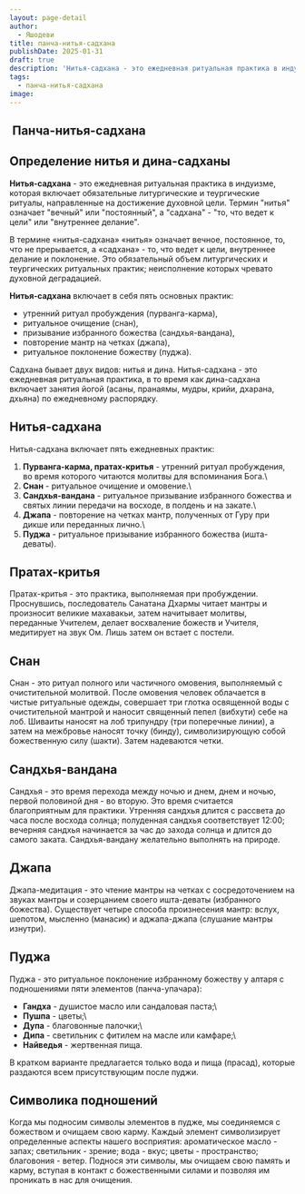 ```yaml
---
layout: page-detail
author:
  - Яшодеви
title: панча-нитья-садхана
publishDate: 2025-01-31
draft: true
description: 'Нитья-садхана - это ежедневная ритуальная практика в индуизме, которая включает обязательные литургические и теургические ритуалы, направленные на достижение духовной цели. Термин "нитья" означает "вечный" или "постоянный", а "садхана" - "то, что ведет к цели" или "внутреннее делание". Нитья-садхана включает в себя пять основных практик: утренний ритуал пробуждения (пурванга-карма), ритуальное очищение (снан), призывание избранного божества (сандхья-вандана), повторение мантр на четках (джапа) и ритуальное поклонение божеству (пуджа)'
tags:
  - панча-нитья-садхана
image:
---
```

##  Панча-нитья-садхана

## Определение нитья и дина-садханы

**Нитья-садхана** - это ежедневная ритуальная практика в индуизме, которая включает обязательные литургические и теургические ритуалы, направленные на достижение духовной цели. Термин "нитья" означает "вечный" или "постоянный", а "садхана" - "то, что ведет к цели" или "внутреннее делание". 

В термине «нитья-садхана» «нитья» означает вечное, постоянное, то, что не прерывается, а «садхана» - то, что ведет к цели, внутреннее делание и поклонение. Это обязательный объем литургических и теургических ритуальных практик; неисполнение которых чревато духовной деградацией.

**Нитья-садхана** включает в себя пять основных практик: 
- утренний ритуал пробуждения (пурванга-карма),
- ритуальное очищение (снан), 
- призывание избранного божества (сандхья-вандана), 
- повторение мантр на четках (джапа),
- ритуальное поклонение божеству (пуджа).

Садхана бывает двух видов: нитья и дина. Нитья-садхана - это ежедневная ритуальная практика, в то время как дина-садхана включает занятия йогой (асаны, пранаямы, мудры, крийи, дхарана, дхьяна) по ежедневному распорядку. 

## Нитья-садхана

Нитья-садхана включает пять ежедневных практик:

1. **Пурванга-карма, пратах-критья** - утренний ритуал пробуждения, во время которого читаются молитвы для вспоминания Бога.\
2. **Снан** - ритуальное очищение и омовение.\
3. **Сандхья-вандана** - ритуальное призывание избранного божества и святых линии передачи на восходе, в полдень и на закате.\
4. **Джапа** - повторение на четках мантр, полученных от Гуру при дикше или переданных лично.\
5. **Пуджа** - ритуальное призывание избранного божества (ишта-деваты).

## Пратах-критья

Пратах-критья - это практика, выполняемая при пробуждении. Проснувшись, последователь Санатана Дхармы читает мантры и произносит великие махавакьи, затем начитывает молитвы, переданные Учителем, делает восхваление божеств и Учителя, медитирует на звук Ом. Лишь затем он встает с постели.

## Снан

Снан - это ритуал полного или частичного омовения, выполняемый с очистительной молитвой. После омовения человек облачается в чистые ритуальные одежды, совершает три глотка освященной воды с очистительной мантрой и наносит священный пепел (вибхути) себе на лоб. Шиваиты наносят на лоб трипундру (три поперечные линии), а затем на межбровье наносят точку (бинду), символизирующую собой божественную силу (шакти). Затем надеваются четки.

## Сандхья-вандана

Сандхья - это время перехода между ночью и днем, днем и ночью, первой половиной дня - во вторую. Это время считается благоприятным для практики. Утренняя сандхья длится с рассвета до часа после восхода солнца; полуденная сандхья соответствует 12:00; вечерняя сандхья начинается за час до захода солнца и длится до самого заката. Сандхья-вандану желательно выполнять на природе.

## Джапа

Джапа-медитация - это чтение мантры на четках с сосредоточением на звуках мантры и созерцанием своего ишта-деваты (избранного божества). Существует четыре способа произнесения мантр: вслух, шепотом, мысленно (манасик) и аджапа-джапа (слушание мантры изнутри).

## Пуджа

Пуджа - это ритуальное поклонение избранному божеству у алтаря с подношениями пяти элементов (панча-упачара):

- **Гандха** - душистое масло или сандаловая паста;\
- **Пушпа** - цветы;\
- **Дупа** - благовонные палочки;\
- **Дипа** - светильник с фитилем на масле или камфаре;\
- **Найведья** - жертвенная пища.

В кратком варианте предлагается только вода и пища (прасад), которые раздаются всем присутствующим после пуджи.

## Символика подношений

Когда мы подносим символы элементов в пудже, мы соединяемся с божеством и очищаем свою карму. Каждый элемент символизирует определенные аспекты нашего восприятия: ароматическое масло - запах; светильник - зрение; вода - вкус; цветы - пространство; благовония - ветер. Поднося эти символы, мы очищаем свою память и карму, вступая в контакт с божественными силами и позволяя им проникать в нас для очищения.